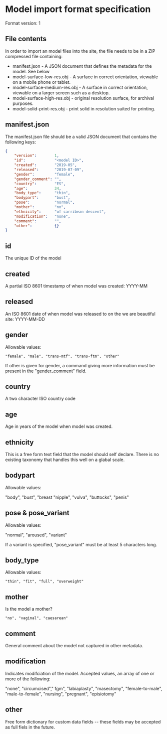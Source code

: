 Model import format specification
=================================

Format version: 1

File contents
-------------

In order to import an model files into the site, the file
needs to be in a ZIP compressed file containing:

* manifest.json                - A JSON document that defines the metadata for the model. See below
* model-surface-low-res.obj    - A surface in correct orientation, viewable on a mobile phone or tablet.
* model-surface-medium-res.obj - A surface in correct orientation, viewable on a larger screen such as a desktop.
* model-surface-high-res.obj   - original resolution surface, for archival purposes.
* model-solid-print-res.obj    - print solid in resolution suited for printing.

manifest.json
-------------

The manifest.json file should be a valid JSON document that contains the 
following keys:

```json
{
    "version":        1,
    "id":             "<model ID>",
    "created":        "2019-05",
    "released":       "2019-07-09",
    "gender":         "female",
    "gender_comment": "",
    "country":        "ES",
    "age":            34,
    "body_type":      "thin",
    "bodypart":       "bust",
    "pose":           "normal",
    "mother":         "no",
    "ethnicity":      "of carribean descent",
    "modification":   "none",
    "comment":        "",       
    "other":          {}
}
```

id
--

The unique ID of the model

created
-------

A partial ISO 8601 timestamp of when model was created: YYYY-MM


released
--------

An ISO 8601 date of when model was released to on the we are beautiful site: YYYY-MM-DD


gender
------

Allowable values: 
 
`"female", "male", "trans-mtf", "trans-ftm", "other"`

If other is given for gender, a command giving more information must be present in
the "gender_comment" field.

country
-------

A two character ISO country code

age
---

Age in years of the model when model was created.


ethnicity
---------

This is a free form text field that the model should self declare. There is no existing taxonomy that handles
this well on a glabal scale. 



bodypart
--------

Allowable values:

"body", "bust", "breast "nipple", "vulva", "buttocks", "penis"


pose & pose_variant
-------------------

Allowable values:

"normal", "aroused", "variant"

If a variant is specified, "pose_variant" must be at least 5 characters long.



body_type
---------

Allowable values:

`"thin", "fit", "full", "overweight"`

mother
------

Is the model a mother? 

`"no", "vaginal", "caesarean"`


comment
-------

General comment about the model not captured in other metadata.


modification
------------

Indicates modifciation of the model. Accepted values, an array of one or more of the following:

   "none", "circumcised"," fgm", "labiaplasty", "masectomy", "female-to-male", "male-to-female", "nursing", "pregnant", "episiotomy"


other
-----

Free form dictionary for custom data fields -- these fields may be accepted as full fiels in the future.


